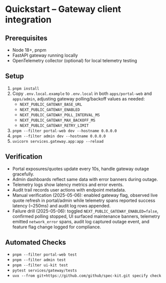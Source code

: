 # Quickstart – Gateway client integration

## Prerequisites
- Node 18+, pnpm
- FastAPI gateway running locally
- OpenTelemetry collector (optional) for local telemetry testing

## Setup
1. `pnpm install`
2. Copy `.env.local.example` to `.env.local` in both `apps/portal-web` and `apps/admin`, adjusting gateway polling/backoff values as needed:
   - `NEXT_PUBLIC_GATEWAY_BASE_URL`
   - `NEXT_PUBLIC_GATEWAY_ENABLED`
   - `NEXT_PUBLIC_GATEWAY_POLL_INTERVAL_MS`
   - `NEXT_PUBLIC_GATEWAY_MAX_BACKOFF_MS`
   - `NEXT_PUBLIC_GATEWAY_RETRY_LIMIT`
3. `pnpm --filter portal-web dev --hostname 0.0.0.0`
4. `pnpm --filter admin dev --hostname 0.0.0.0`
5. `uvicorn services.gateway.app:app --reload`

## Verification
- Portal exposures/quotes update every 10s, handle gateway outage gracefully.
- Admin dashboards reflect same data with error banners during outage.
- Telemetry logs show latency metrics and error events.
- Audit trail records user actions with endpoint metadata.
- Manual verification (2025-05-06): enabled gateway flag, observed live quote refresh in portal/admin while telemetry spans reported success latency (~250ms) and audit log rows appended.
- Failure drill (2025-05-06): toggled `NEXT_PUBLIC_GATEWAY_ENABLED=false`, confirmed polling stopped, UI surfaced maintenance banners, telemetry emitted `network_error` spans, audit log captured outage event, and feature flag change logged for compliance.

## Automated Checks
- `pnpm --filter portal-web test`
- `pnpm --filter admin test`
- `pnpm --filter ui-kit test`
- `pytest services/gateway/tests`
- `uvx --from git+https://github.com/github/spec-kit.git specify check`
